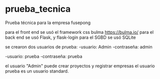 # prueba_tecnica
Prueba técnica para la empresa fusepong 

para el front end se usó el framework css bulma https://bulma.io/
para el back end se usó Flask, y flask-login
para el SGBD se usó SQLite

se crearon dos usuarios de prueba:
  -usuario: Admin
  -contraseña: admin
  
  -usuario: prueba
  -contraseña: prueba
  
el usuario "Admin" puede crear proyectos y registrar empresas
el usuario prueba es un usuario standard.
